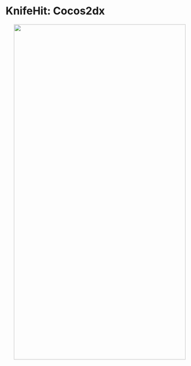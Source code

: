 # KnifeHit: Cocos2dx

<p align="center">
  <img width="460" height="900" src="https://i.imgur.com/0sQkWOz.png">
</p>
